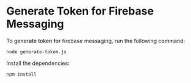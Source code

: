 # Generate Token for Firebase Messaging

To generate token for firebase messaging, run the following command:

```
node generate-token.js
```

Install the dependencies:

```
npm install
```

